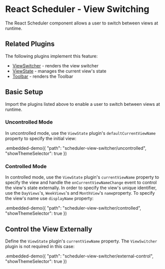 # React Scheduler - View Switching

The React Scheduler component allows a user to switch between views at runtime.

## Related Plugins

The following plugins implement this feature:

- [ViewSwitcher](../reference/view-switcher.md) - renders the view switcher
- [ViewState](../reference/view-state.md) - manages the current view's state
- [Toolbar](../reference/toolbar.md) - renders the Toolbar

## Basic Setup

Import the plugins listed above to enable a user to switch between views at runtime.

### Uncontrolled Mode

In uncontrolled mode, use the `ViewState` plugin's `defaultCurrentViewName` property to specify the initial view:

.embedded-demo({ "path": "scheduler-view-switcher/uncontrolled", "showThemeSelector": true })

### Controlled Mode

In controlled mode, use the `ViewState` plugin's `currentViewName` property to specify the view and handle the `onCurrentViewNameChange` event to control the view's state externally. In order to specify the view's unique identifier, use the `DayViews`'s, `WeekViews`'s and `MonthView`'s `name`property. To specify the view's name use `displayName` property:

.embedded-demo({ "path": "scheduler-view-switcher/controlled", "showThemeSelector": true })

## Control the View Externally

Define the `ViewState` plugin's `currentViewName` property. The `ViewSwitcher` plugin is not required in this case:

.embedded-demo({ "path": "scheduler-view-switcher/external-control", "showThemeSelector": true })
